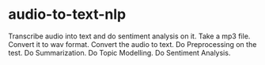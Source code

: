 # audio-to-text-nlp
Transcribe audio into text and do sentiment analysis on it.
Take a mp3 file.
Convert it to wav format.
Convert the audio to text.
Do Preprocessing on the test.
Do Summarization.
Do Topic Modelling.
Do Sentiment Analysis.
